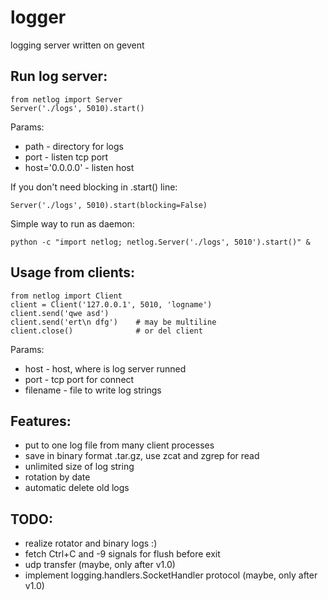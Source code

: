 logger
======

logging server written on gevent


Run log server:
---------------
```
from netlog import Server
Server('./logs', 5010).start()
```

Params:
* path - directory for logs
* port - listen tcp port
* host='0.0.0.0' - listen host

If you don't need blocking in .start() line:
```
Server('./logs', 5010).start(blocking=False)
```

Simple way to run as daemon:
```
python -c "import netlog; netlog.Server('./logs', 5010').start()" &
```


Usage from clients:
-------------------
```
from netlog import Client
client = Client('127.0.0.1', 5010, 'logname')
client.send('qwe asd')
client.send('ert\n dfg')    # may be multiline
client.close()              # or del client
```

Params:
* host - host, where is log server runned
* port - tcp port for connect
* filename - file to write log strings

Features:
---------

* put to one log file from many client processes
* save in binary format .tar.gz, use zcat and zgrep for read
* unlimited size of log string
* rotation by date
* automatic delete old logs


TODO:
-----
+ realize rotator and binary logs :)
+ fetch Ctrl+C and -9 signals for flush before exit
+ udp transfer (maybe, only after v1.0)
+ implement logging.handlers.SocketHandler protocol (maybe, only after v1.0)
